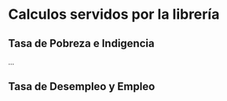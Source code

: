 # Calculos servidos por la librería

## Tasa de Pobreza e Indigencia

...

## Tasa de Desempleo y Empleo
